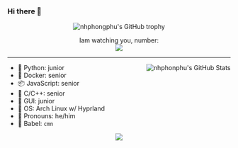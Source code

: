 ### Hi there 👋

<div align="center">
  <img src="https://github-profile-trophy.vercel.app/?username=phongphunguyenhoang&column=-1&theme=tokyonight" alt="nhphongphu's GitHub trophy">
</div>

<p align="center"> 
  Iam watching you, number:<br>
  <img src="https://profile-counter.glitch.me/phongphunguyenhoang/count.svg" />
</p>

<hr>

<img align="right" src="https://github-readme-stats.vercel.app/api?username=phongphunguyenhoang&show_icons=true&theme=tokyonight" alt="nhphonphu's GitHub Stats">


- 🐍 Python: junior
- 🦈 Docker: senior
- 📦 JavaScript: senior
- 👀 C/C++: senior
- 📱 GUI: junior
- 🍥 OS: Arch Linux w/ Hyprland
- 💭 Pronouns: he/him
- 📣 Babel: `cmn`

<div>
  <p align=center>
    <img src="https://github-readme-stats.vercel.app/api/top-langs/?username=phongphunguyenhoang&layout=compact&theme=tokyonight">
  </p>
</div>


